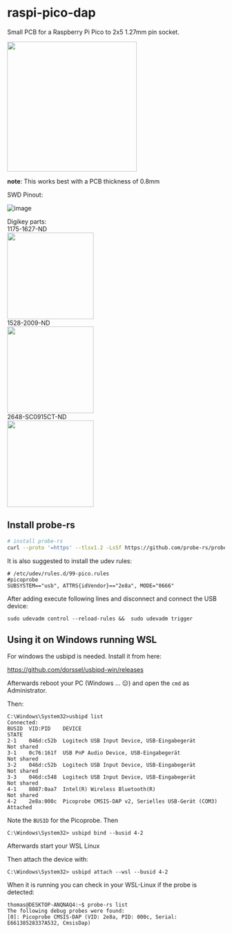 # raspi-pico-dap

Small PCB for a Raspberry Pi Pico to 2x5 1.27mm pin socket.<br>

<img src=https://github.com/shufps/raspi-pico-dap/assets/3079832/b1f20629-d737-4bdf-a932-fb5c4001894b width=300px>

**note**: This works best with a PCB thickness of 0.8mm

SWD Pinout:<br>

![image](https://github.com/shufps/raspi-pico-dap/assets/3079832/17f463d0-9c8e-42b3-9b7a-456a66526952)

Digikey parts:<br>
1175-1627-ND <br>
<img src=https://github.com/shufps/raspi-pico-dap/assets/3079832/58be0c35-87c3-4fe1-9db0-5edd3bd3a5c5 width=200px>
<br>
1528-2009-ND<br>
<img src=https://github.com/shufps/raspi-pico-dap/assets/3079832/5d9f2f8c-975f-4ab3-84c6-70076ab2c00e width=200px>
<br>
2648-SC0915CT-ND<br>
<img src=https://github.com/shufps/raspi-pico-dap/assets/3079832/f8ba36de-ad2e-407d-8181-f5979e96ee4d width=200px>

## Install probe-rs

```bash
# install probe-rs
curl --proto '=https' --tlsv1.2 -LsSf https://github.com/probe-rs/probe-rs/releases/latest/download/probe-rs-installer.sh | sh
```

It is also suggested to install the udev rules:
```
# /etc/udev/rules.d/99-pico.rules
#picoprobe
SUBSYSTEM=="usb", ATTRS{idVendor}=="2e8a", MODE="0666"
```


After adding execute following lines and disconnect and connect the USB device:
```
sudo udevadm control --reload-rules &&  sudo udevadm trigger 
```

## Using it on Windows running WSL

For windows the usbipd is needed. Install it from here:

https://github.com/dorssel/usbipd-win/releases

Afterwards reboot your PC (Windows ... 😑) and open the `cmd` as Administrator.

Then:
```
C:\Windows\System32>usbipd list
Connected:
BUSID  VID:PID    DEVICE                                                        STATE
2-1    046d:c52b  Logitech USB Input Device, USB-Eingabegerät                   Not shared
3-1    0c76:161f  USB PnP Audio Device, USB-Eingabegerät                        Not shared
3-2    046d:c52b  Logitech USB Input Device, USB-Eingabegerät                   Not shared
3-3    046d:c548  Logitech USB Input Device, USB-Eingabegerät                   Not shared
4-1    8087:0aa7  Intel(R) Wireless Bluetooth(R)                                Not shared
4-2    2e8a:000c  Picoprobe CMSIS-DAP v2, Serielles USB-Gerät (COM3)            Attached
```

Note the `BUSID` for the Picoprobe. Then

```
C:\Windows\System32> usbipd bind --busid 4-2
```

Afterwards start your WSL Linux

Then attach the device with:
```
C:\Windows\System32> usbipd attach --wsl --busid 4-2
```

When it is running you can check in your WSL-Linux if the probe is detected:
```
thomas@DESKTOP-ANQNAQ4:~$ probe-rs list
The following debug probes were found:
[0]: Picoprobe CMSIS-DAP (VID: 2e8a, PID: 000c, Serial: E66138528337A532, CmsisDap)
```




